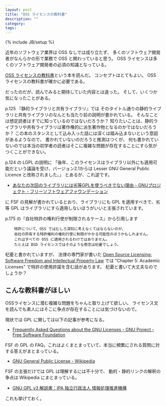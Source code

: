 ```yaml
---
layout: post
title: "OSS ライセンスの教科書"
description: ""
category: 
tags: 
---
```

{% include JB/setup %}

近年のソフトウェア業界は OSS なしでは成り立たず、
多くのソフトウェア開発者がなんらかの形で業務で OSS と関わっていると思う。
OSS ライセンスは多くのソフトウェア開発者の必須の知識となっている。

[OSS ライセンスの教科書](http://amzn.asia/d/0hOKpwA)という本を読んだ。
コンセプトはとてもよい。
OSS ライセンスの教科書が確かに必要である。

だったのだが、読んでみると期待していた内容とは違った。
そして、いくつか気になったことがある。

p.125 『静的ライブラリと共有ライブラリ』では
そのタイトル通りの静的ライブラリと共有ライブラリのなんとも当たり前の説明が書かれている。
そんなことは想定読者はすでに知っているのではないだろうか？
知りたいことは、静的ライブラリや共有ライブラリは著作権的に派生著作物となるのかではないだろうか？
この本のスタンスとして込み入った話には深くは踏み込まないという意図があるようなので、
書かれていないのだろうと推測はつくが、
何も書かれていないのでは本当の初学者の読者はそこに複雑な問題が存在することにすら気がつくことができない。

p.124 の LGPL の説明に
「後年、このライセンスはライブラリ以外にも適用可能だという議論を受け、バージョン2.1からは Lesser GNU General Public Licence と改称されました。」
とあるが、これ逆です。

* [あなたの次回のライブラリには劣等GPLを使うべきでない理由 - GNUプロジェクト - フリーソフトウェアファウンデーション](https://www.gnu.org/licenses/why-not-lgpl.ja.html)

に FSF の見解が書かれているとおり、ライブラリにも GPL を適用すべきで、劣等 GPL はライブラリにすら適用しないほうがいいと主張されています。

p.175 の『自社特許の権利行使が制限されるケース』から引用します

        特許について、OSS ではむしろ深刻に考えなくてはならないのが、
        自社の所有する特許権利の権利行使に制限がかかる可能性のほうかもしれません。
        これはすべての OSS に適用されるわけではありません。
        たとえば BSD ライセンスではそのような懸念は杞憂でしょう。

杞憂と書かれていますが、
法律の専門家が書いた
[Open Source Licensing: Software Freedom and Intellectual Property Law](https://www.rosenlaw.com/oslbook.htm)
では "Chapter 5: Academic Licenses" で特許の使用許諾を含む話があります。
杞憂と書いて大丈夫なのでしょうか？


## こんな教科書がほしい

OSSライセンスに潜む複雑な問題をちゃんと取り上げて欲しい。
ライセンス文を読んでも素人にはそこに争点が存在することには気づけないので。

現状では GPL に関しては以下の記事が参考になる。

* [Frequently Asked Questions about the GNU Licenses - GNU Project - Free Software Foundation](https://www.gnu.org/licenses/gpl-faq.en.html)

FSF の GPL の FAQ。これはよくまとまっていて、本当に頻繁にされる質問に対する答えがまとまっている。

* [GNU General Public License - Wikipedia](https://en.wikipedia.org/wiki/GNU_General_Public_License)

FSF の主張だけでは GPL は理解するには不十分で、
動的・静的リンクの解釈の争点は Wikipedia にまとまっている。

* [GNU GPL v3 解説書：IPA 独立行政法人 情報処理推進機構](https://www.ipa.go.jp/osc/license1.html)

これも挙げておく。

